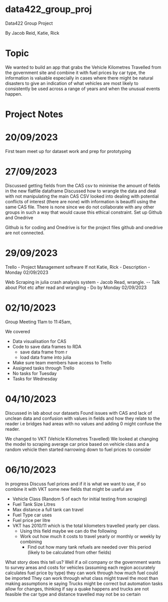 # data422_group_proj
Data422 Group Project

By Jacob Reid, Katie, Rick

# Topic
We wanted to build an app that grabs the Vehicle Kilometres Travelled from the government site and combine it with fuel prices by car type, the information is valuable especially in cases where there might be natural disasters to give an indication of what vehicles are most likely to consistently be used across a range of years and when the unusual events happen.

# Project Notes

# 20/09/2023
First team meet up for dataset work and prep for prototyping

# 27/09/2023
Discussed getting fields from the CAS csv to minimise the amount of fields in the new flatfile dataframe
Discussed how to wrangle the data and deal with not manipulating the main CAS CSV
looked into dealing with potential conflicts of interest (there are none) with information is beautfil using the same CAS file.
There is none since we do not collaborate with any other groups in such a way that would cause this ethical constraint.
Set up Github and Onedrive

Github is for coding
and Onedrive is for the project files github and onedrive are not connected.

# 29/09/2023
Trello - Project Management software
If not Katie, Rick - Description - Monday 02/09/2023

Web Scraping in julia crash analysis system - Jacob
Read, wrangle. -- Talk about Plot etc after read and wrangling - Do by Monday 02/09/2023


# 02/10/2023
Group Meeting 11am to 11:45am,

We covered
- Data visualisation for CAS 
- Code to save data frames to RDA
	- save data frame from r
	- load data frame into julia
- Make sure team members have access to Trello
- Assigned tasks through Trello 
- No tasks for Tuesday
- Tasks for Wednesday

# 04/10/2023
Discussed in lab about our datasets
Found issues with CAS and lack of unclean data and confusion with values in fields and how they relate to the reader i.e
bridges had areas with no values and adding 0 might confuse the reader.

We changed to VKT (Vehicle Kilometres Travelled)
We looked at changing the model to scraping average car price based on vehicle class and a random vehicle then started narrowing down
to fuel prices to consider

# 06/10/2023

In progress
Discuss fuel prices and if it is what we want to use,
if so combine it with
VKT some new fields that might be useful are 
- Vehicle Class (Random 5 of each for initial testing from scraping)
- Fuel Tank Size Litres
- Max distance a full tank can travel
- Fuel Type car uses
- Fuel price per litre
- VKT has 2010/11 which is the total kilometers travelled yearly per class.
  - Using this field maybe we can do the following
  - Work out how much it costs to travel yearly or monthly or weekly by combining
      - Find out how many tank refuels are needed over this period (likely to be calculated from other fields)
   
What story does this tell us?
Well if a oil company or the government wants to survey areas and costs for vehicles (assuming each region accurately calculates fuel price by type) they can work through how much fuel could be imported 
They can work through what class might travel the most than making assumptions ie saying Trucks might be correct but automation tasks allow for changes, thinking if say a quake happens and trucks are not feasible the car type and distance travelled may not be so certain
